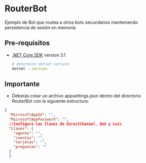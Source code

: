 ﻿# RouterBot

Ejemplo de Bot que routea a otros bots secundarios manteniendo persistencia de sesión en memoria

## Pre-requisitos

- [.NET Core SDK](https://dotnet.microsoft.com/download) version 3.1

  ```bash
  # determine dotnet version
  dotnet --version
  ```

## Importante
- Deberás crear un archivo appsettings.json dentro del directorio RouterBot con la siguiente estructura:
```json
{
  "MicrosoftAppId": "",
  "MicrosoftAppPassword": "",
  //Configura las llaves de DirectChannel, QnA y Luis
  "Llaves": {
    "agente": "",
    "cuentas": "",
    "tarjetas": "",
    "preguntas": ""
  }
  }

```
